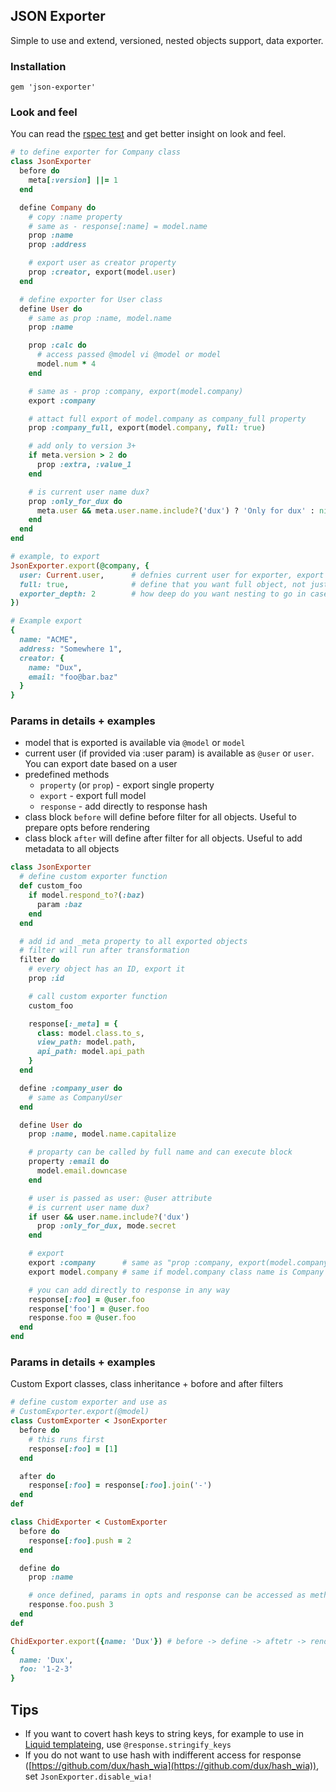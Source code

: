 ## JSON Exporter

Simple to use and extend, versioned, nested objects support, data exporter.

### Installation

`gem 'json-exporter'`

### Look and feel

You can read the [rspec test](https://github.com/dux/json-exporter/blob/master/spec/tests/exporter_spec.rb)
and get better insight on look and feel.

```ruby
# to define exporter for Company class
class JsonExporter
  before do
    meta[:version] ||= 1
  end

  define Company do
    # copy :name property
    # same as - response[:name] = model.name
    prop :name
    prop :address

    # export user as creator property
    prop :creator, export(model.user)
  end

  # define exporter for User class
  define User do
    # same as prop :name, model.name
    prop :name

    prop :calc do
      # access passed @model vi @model or model
      model.num * 4
    end

    # same as - prop :company, export(model.company)
    export :company

    # attact full export of model.company as company_full property
    prop :company_full, export(model.company, full: true)

    # add only to version 3+
    if meta.version > 2 do
      prop :extra, :value_1
    end

    # is current user name dux?
    prop :only_for_dux do
      meta.user && meta.user.name.include?('dux') ? 'Only for dux' : nil
    end
  end
end

# example, to export
JsonExporter.export(@company, {
  user: Current.user,      # defnies current user for exporter, export based on user privileges
  full: true,              # define that you want full object, not just
  exporter_depth: 2        # how deep do you want nesting to go in case of recursive export (default 2)
})

# Example export
{
  name: "ACME",
  address: "Somewhere 1",
  creator: {
    name: "Dux",
    email: "foo@bar.baz"
  }
}
```

### Params in details + examples

* model that is exported is available via `@model` or `model`
* current user (if provided via :user param) is available as `@user` or `user`. You can export date based on a user
* predefined methods
  * `property` (or `prop`) - export single property
  * `export` - export full model
  * `response` - add directly to response hash
* class block `before` will define before filter for all objects. Useful to prepare opts before rendering
* class block `after` will define after filter for all objects. Useful to add metadata to all objects

```ruby
class JsonExporter
  # define custom exporter function
  def custom_foo
    if model.respond_to?(:baz)
      param :baz
    end
  end

  # add id and _meta property to all exported objects
  # filter will run after transformation
  filter do
    # every object has an ID, export it
    prop :id

    # call custom exporter function
    custom_foo

    response[:_meta] = {
      class: model.class.to_s,
      view_path: model.path,
      api_path: model.api_path
    }
  end

  define :company_user do
    # same as CompanyUser
  end

  define User do
    prop :name, model.name.capitalize

    # proparty can be called by full name and can execute block
    property :email do
      model.email.downcase
    end

    # user is passed as user: @user attribute
    # is current user name dux?
    if user && user.name.include?('dux')
      prop :only_for_dux, mode.secret
    end

    # export
    export :company      # same as "prop :company, export(model.company)"
    export model.company # same if model.company class name is Company

    # you can add directly to response in any way
    response[:foo] = @user.foo
    response['foo'] = @user.foo
    response.foo = @user.foo
  end
end
```

### Params in details + examples

Custom Export classes, class inheritance + bofore and after filters

```ruby
# define custom exporter and use as
# CustomExporter.export(@model)
class CustomExporter < JsonExporter
  before do
    # this runs first
    response[:foo] = [1]
  end

  after do
    response[:foo] = response[:foo].join('-')
  end
def

class ChidExporter < CustomExporter
  before do
    response[:foo].push = 2
  end

  define do
    prop :name

    # once defined, params in opts and response can be accessed as method names
    response.foo.push 3
  end
def

ChidExporter.export({name: 'Dux'}) # before -> define -> aftetr -> render json
{
  name: 'Dux',
  foo: '1-2-3'
}
```

## Tips

* If you want to covert hash keys to string keys, for example to use in
  [Liquid templateing](https://shopify.github.io/liquid/), use `@response.stringify_keys`
* If you do not want to use hash with indifferent access for response
  ([https://github.com/dux/hash_wia](https://github.com/dux/hash_wia)), set `JsonExporter.disable_wia!`
